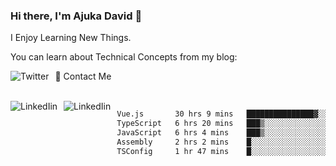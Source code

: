 ### Hi there, I'm Ajuka David 🥷

I Enjoy Learning New Things.

You can learn about Technical Concepts from my blog:

<a href="https://tobit.hashnode.dev/"> <img src="https://img.shields.io/badge/Hashnode-2962FF?style=for-the-badge&logo=hashnode&logoColor=white"
     alt="Twitter"
     style="float: left; margin-right: 10px;" /> </a>


📱 Contact Me

<br />
<a href="https://www.linkedin.com/in/david-ajuka-630660144/"> <img src="https://img.shields.io/badge/LinkedIn-0077B5?style=for-the-badge&logo=linkedin&logoColor=white"
     alt="LinkedIin"
     style="float: left; margin-right: 10px;" /> </a> <a href="mailto:ajuka.zephiniah@gmail.com"> <img src="https://img.shields.io/badge/Gmail-D14836?style=for-the-badge&logo=gmail&logoColor=white"
     alt="LinkedIin"
     style="float: left; margin-right: 10px;" /> </a>
     

<!--START_SECTION:waka-->

```txt
Vue.js       30 hrs 9 mins   ███████████████▓░░░░░░░░░   62.98 %
TypeScript   6 hrs 20 mins   ███▒░░░░░░░░░░░░░░░░░░░░░   13.26 %
JavaScript   6 hrs 4 mins    ███▒░░░░░░░░░░░░░░░░░░░░░   12.68 %
Assembly     2 hrs 2 mins    █░░░░░░░░░░░░░░░░░░░░░░░░   04.27 %
TSConfig     1 hr 47 mins    █░░░░░░░░░░░░░░░░░░░░░░░░   03.75 %
```

<!--END_SECTION:waka-->
